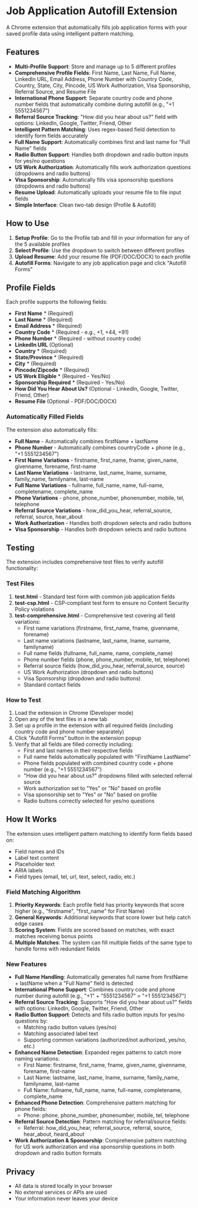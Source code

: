 # Job Application Autofill Extension

A Chrome extension that automatically fills job application forms with your saved profile data using intelligent pattern matching.

## Features

- **Multi-Profile Support**: Store and manage up to 5 different profiles
- **Comprehensive Profile Fields**: First Name, Last Name, Full Name, LinkedIn URL, Email Address, Phone Number with Country Code, Country, State, City, Pincode, US Work Authorization, Visa Sponsorship, Referral Source, and Resume File
- **International Phone Support**: Separate country code and phone number fields that automatically combine during autofill (e.g., "+1 5551234567")
- **Referral Source Tracking**: "How did you hear about us?" field with options: LinkedIn, Google, Twitter, Friend, Other
- **Intelligent Pattern Matching**: Uses regex-based field detection to identify form fields accurately
- **Full Name Support**: Automatically combines first and last name for "Full Name" fields
- **Radio Button Support**: Handles both dropdown and radio button inputs for yes/no questions
- **US Work Authorization**: Automatically fills work authorization questions (dropdowns and radio buttons)
- **Visa Sponsorship**: Automatically fills visa sponsorship questions (dropdowns and radio buttons)
- **Resume Upload**: Automatically uploads your resume file to file input fields
- **Simple Interface**: Clean two-tab design (Profile & Autofill)

## How to Use

1. **Setup Profile**: Go to the Profile tab and fill in your information for any of the 5 available profiles
2. **Select Profile**: Use the dropdown to switch between different profiles
3. **Upload Resume**: Add your resume file (PDF/DOC/DOCX) to each profile
4. **Autofill Forms**: Navigate to any job application page and click "Autofill Forms"

## Profile Fields

Each profile supports the following fields:
- **First Name** * (Required)
- **Last Name** * (Required)  
- **Email Address** * (Required)
- **Country Code** * (Required - e.g., +1, +44, +91)
- **Phone Number** * (Required - without country code)
- **LinkedIn URL** (Optional)
- **Country** * (Required)
- **State/Province** * (Required)
- **City** * (Required)
- **Pincode/Zipcode** * (Required)
- **US Work Eligible** * (Required - Yes/No)
- **Sponsorship Required** * (Required - Yes/No)
- **How Did You Hear About Us?** (Optional - LinkedIn, Google, Twitter, Friend, Other)
- **Resume File** (Optional - PDF/DOC/DOCX)

### Automatically Filled Fields

The extension also automatically fills:
- **Full Name** - Automatically combines firstName + lastName
- **Phone Number** - Automatically combines countryCode + phone (e.g., "+1 5551234567")
- **First Name Variations** - firstname, first_name, fname, given_name, givenname, forename, first-name
- **Last Name Variations** - lastname, last_name, lname, surname, family_name, familyname, last-name
- **Full Name Variations** - fullname, full_name, name, full-name, completename, complete_name
- **Phone Variations** - phone, phone_number, phonenumber, mobile, tel, telephone
- **Referral Source Variations** - how_did_you_hear, referral_source, referral, source, hear_about
- **Work Authorization** - Handles both dropdown selects and radio buttons
- **Visa Sponsorship** - Handles both dropdown selects and radio buttons

## Testing

The extension includes comprehensive test files to verify autofill functionality:

### Test Files

1. **test.html** - Standard test form with common job application fields
2. **test-csp.html** - CSP-compliant test form to ensure no Content Security Policy violations
3. **test-comprehensive.html** - Comprehensive test covering all field variations:
   - First name variations (firstname, first_name, fname, givenname, forename)
   - Last name variations (lastname, last_name, lname, surname, familyname)
   - Full name fields (fullname, full_name, name, complete_name)
   - Phone number fields (phone, phone_number, mobile, tel, telephone)
   - Referral source fields (how_did_you_hear, referral_source, source)
   - US Work Authorization (dropdown and radio buttons)
   - Visa Sponsorship (dropdown and radio buttons)
   - Standard contact fields

### How to Test

1. Load the extension in Chrome (Developer mode)
2. Open any of the test files in a new tab
3. Set up a profile in the extension with all required fields (including country code and phone number separately)
4. Click "Autofill Forms" button in the extension popup
5. Verify that all fields are filled correctly including:
   - First and last names in their respective fields
   - Full name fields automatically populated with "FirstName LastName"
   - Phone fields populated with combined country code + phone number (e.g., "+1 5551234567")
   - "How did you hear about us?" dropdowns filled with selected referral source
   - Work authorization set to "Yes" or "No" based on profile
   - Visa sponsorship set to "Yes" or "No" based on profile
   - Radio buttons correctly selected for yes/no questions

## How It Works

The extension uses intelligent pattern matching to identify form fields based on:
- Field names and IDs
- Label text content
- Placeholder text
- ARIA labels
- Field types (email, tel, url, text, select, radio, etc.)

### Field Matching Algorithm

1. **Priority Keywords**: Each profile field has priority keywords that score higher (e.g., "firstname", "first_name" for First Name)
2. **General Keywords**: Additional keywords that score lower but help catch edge cases
3. **Scoring System**: Fields are scored based on matches, with exact matches receiving bonus points
4. **Multiple Matches**: The system can fill multiple fields of the same type to handle forms with redundant fields

### New Features

- **Full Name Handling**: Automatically generates full name from firstName + lastName when a "Full Name" field is detected
- **International Phone Support**: Combines country code and phone number during autofill (e.g., "+1" + "5551234567" = "+1 5551234567")
- **Referral Source Tracking**: Supports "How did you hear about us?" fields with options: LinkedIn, Google, Twitter, Friend, Other
- **Radio Button Support**: Detects and fills radio button inputs for yes/no questions by:
  - Matching radio button values (yes/no)
  - Matching associated label text
  - Supporting common variations (authorized/not authorized, yes/no, etc.)
- **Enhanced Name Detection**: Expanded regex patterns to catch more naming variations:
  - First Name: firstname, first_name, fname, given_name, givenname, forename, first-name
  - Last Name: lastname, last_name, lname, surname, family_name, familyname, last-name
  - Full Name: fullname, full_name, name, full-name, completename, complete_name
- **Enhanced Phone Detection**: Comprehensive pattern matching for phone fields:
  - Phone: phone, phone_number, phonenumber, mobile, tel, telephone
- **Referral Source Detection**: Pattern matching for referral/source fields:
  - Referral: how_did_you_hear, referral_source, referral, source, hear_about, heard_about
- **Work Authorization & Sponsorship**: Comprehensive pattern matching for US work authorization and visa sponsorship questions in both dropdown and radio button formats

## Privacy

- All data is stored locally in your browser
- No external services or APIs are used
- Your information never leaves your device
